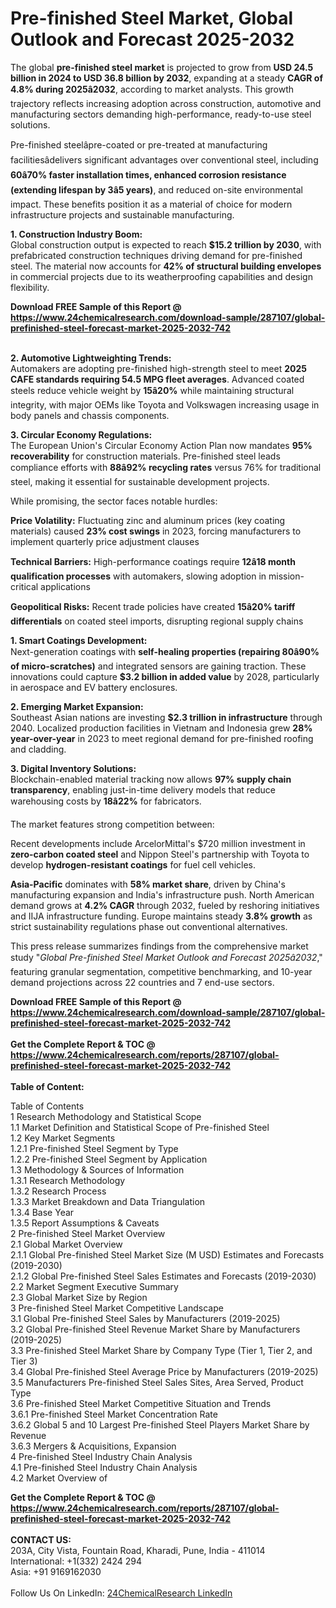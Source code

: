 <h1>Pre-finished Steel Market, Global Outlook and Forecast 2025-2032</h1><p>The global <strong>pre-finished steel market</strong> is projected to grow from <strong>USD 24.5 billion in 2024 to USD 36.8 billion by 2032</strong>, expanding at a steady <strong>CAGR of 4.8% during 2025â2032</strong>, according to market analysts. This growth trajectory reflects increasing adoption across construction, automotive and manufacturing sectors demanding high-performance, ready-to-use steel solutions.</p><p>Pre-finished steelâpre-coated or pre-treated at manufacturing facilitiesâdelivers significant advantages over conventional steel, including <strong>60â70% faster installation times, enhanced corrosion resistance (extending lifespan by 3â5 years)</strong>, and reduced on-site environmental impact. These benefits position it as a material of choice for modern infrastructure projects and sustainable manufacturing.</p><p><strong>1. Construction Industry Boom:</strong><br>
Global construction output is expected to reach <strong>$15.2 trillion by 2030</strong>, with prefabricated construction techniques driving demand for pre-finished steel. The material now accounts for <strong>42% of structural building envelopes</strong> in commercial projects due to its weatherproofing capabilities and design flexibility.</p><div><b>Download FREE Sample of this Report @ 
            <a href="https://www.24chemicalresearch.com/download-sample/287107/global-prefinished-steel-forecast-market-2025-2032-742">
            https://www.24chemicalresearch.com/download-sample/287107/global-prefinished-steel-forecast-market-2025-2032-742</a></b></div><br><p><strong>2. Automotive Lightweighting Trends:</strong><br>
Automakers are adopting pre-finished high-strength steel to meet <strong>2025 CAFE standards requiring 54.5 MPG fleet averages</strong>. Advanced coated steels reduce vehicle weight by <strong>15â20%</strong> while maintaining structural integrity, with major OEMs like Toyota and Volkswagen increasing usage in body panels and chassis components.</p><p><strong>3. Circular Economy Regulations:</strong><br>
The European Union's Circular Economy Action Plan now mandates <strong>95% recoverability</strong> for construction materials. Pre-finished steel leads compliance efforts with <strong>88â92% recycling rates</strong> versus 76% for traditional steel, making it essential for sustainable development projects.</p><p>While promising, the sector faces notable hurdles:</p><p><strong>Price Volatility:</strong> Fluctuating zinc and aluminum prices (key coating materials) caused <strong>23% cost swings</strong> in 2023, forcing manufacturers to implement quarterly price adjustment clauses</p><p><strong>Technical Barriers:</strong> High-performance coatings require <strong>12â18 month qualification processes</strong> with automakers, slowing adoption in mission-critical applications</p><p><strong>Geopolitical Risks:</strong> Recent trade policies have created <strong>15â20% tariff differentials</strong> on coated steel imports, disrupting regional supply chains</p><p><strong>1. Smart Coatings Development:</strong><br>
Next-generation coatings with <strong>self-healing properties (repairing 80â90% of micro-scratches)</strong> and integrated sensors are gaining traction. These innovations could capture <strong>$3.2 billion in added value</strong> by 2028, particularly in aerospace and EV battery enclosures.</p><p><strong>2. Emerging Market Expansion:</strong><br>
Southeast Asian nations are investing <strong>$2.3 trillion in infrastructure</strong> through 2040. Localized production facilities in Vietnam and Indonesia grew <strong>28% year-over-year</strong> in 2023 to meet regional demand for pre-finished roofing and cladding.</p><p><strong>3. Digital Inventory Solutions:</strong><br>
Blockchain-enabled material tracking now allows <strong>97% supply chain transparency</strong>, enabling just-in-time delivery models that reduce warehousing costs by <strong>18â22%</strong> for fabricators.</p><p>The market features strong competition between:</p><p>Recent developments include ArcelorMittal's $720 million investment in <strong>zero-carbon coated steel</strong> and Nippon Steel's partnership with Toyota to develop <strong>hydrogen-resistant coatings</strong> for fuel cell vehicles.</p><p><strong>Asia-Pacific</strong> dominates with <strong>58% market share</strong>, driven by China's manufacturing expansion and India's infrastructure push. North American demand grows at <strong>4.2% CAGR</strong> through 2032, fueled by reshoring initiatives and IIJA infrastructure funding. Europe maintains steady <strong>3.8% growth</strong> as strict sustainability regulations phase out conventional alternatives.</p><p>This press release summarizes findings from the comprehensive market study "<em>Global Pre-finished Steel Market Outlook and Forecast 2025â2032</em>," featuring granular segmentation, competitive benchmarking, and 10-year demand projections across 22 countries and 7 end-use sectors.</p><div><b>Download FREE Sample of this Report @ 
            <a href="https://www.24chemicalresearch.com/download-sample/287107/global-prefinished-steel-forecast-market-2025-2032-742">
            https://www.24chemicalresearch.com/download-sample/287107/global-prefinished-steel-forecast-market-2025-2032-742</a></b></div><br><div><b>Get the Complete Report & TOC @ 
            <a href="https://www.24chemicalresearch.com/reports/287107/global-prefinished-steel-forecast-market-2025-2032-742">
            https://www.24chemicalresearch.com/reports/287107/global-prefinished-steel-forecast-market-2025-2032-742</a></b></div><br>
            <b>Table of Content:</b><p>Table of Contents<br />
1 Research Methodology and Statistical Scope<br />
1.1 Market Definition and Statistical Scope of Pre-finished Steel<br />
1.2 Key Market Segments<br />
1.2.1 Pre-finished Steel Segment by Type<br />
1.2.2 Pre-finished Steel Segment by Application<br />
1.3 Methodology & Sources of Information<br />
1.3.1 Research Methodology<br />
1.3.2 Research Process<br />
1.3.3 Market Breakdown and Data Triangulation<br />
1.3.4 Base Year<br />
1.3.5 Report Assumptions & Caveats<br />
2 Pre-finished Steel Market Overview<br />
2.1 Global Market Overview<br />
2.1.1 Global Pre-finished Steel Market Size (M USD) Estimates and Forecasts (2019-2030)<br />
2.1.2 Global Pre-finished Steel Sales Estimates and Forecasts (2019-2030)<br />
2.2 Market Segment Executive Summary<br />
2.3 Global Market Size by Region<br />
3 Pre-finished Steel Market Competitive Landscape<br />
3.1 Global Pre-finished Steel Sales by Manufacturers (2019-2025)<br />
3.2 Global Pre-finished Steel Revenue Market Share by Manufacturers (2019-2025)<br />
3.3 Pre-finished Steel Market Share by Company Type (Tier 1, Tier 2, and Tier 3)<br />
3.4 Global Pre-finished Steel Average Price by Manufacturers (2019-2025)<br />
3.5 Manufacturers Pre-finished Steel Sales Sites, Area Served, Product Type<br />
3.6 Pre-finished Steel Market Competitive Situation and Trends<br />
3.6.1 Pre-finished Steel Market Concentration Rate<br />
3.6.2 Global 5 and 10 Largest Pre-finished Steel Players Market Share by Revenue<br />
3.6.3 Mergers & Acquisitions, Expansion<br />
4 Pre-finished Steel Industry Chain Analysis<br />
4.1 Pre-finished Steel Industry Chain Analysis<br />
4.2 Market Overview of</p><div><b>Get the Complete Report & TOC @ 
            <a href="https://www.24chemicalresearch.com/reports/287107/global-prefinished-steel-forecast-market-2025-2032-742">
            https://www.24chemicalresearch.com/reports/287107/global-prefinished-steel-forecast-market-2025-2032-742</a></b></div><br><b>CONTACT US:</b><br>
            203A, City Vista, Fountain Road, Kharadi, Pune, India - 411014<br>
            International: +1(332) 2424 294<br>
            Asia: +91 9169162030 <br><br>
            Follow Us On LinkedIn: <a href="https://www.linkedin.com/company/24chemicalresearch/">24ChemicalResearch LinkedIn</a>